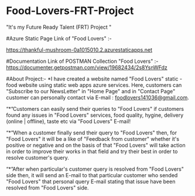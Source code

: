 # Food-Lovers-FRT-Project
"It's my Future Ready Talent (FRT) Project "




#Azure Static Page Link of "Food Lovers" :- 

https://thankful-mushroom-0a1015010.2.azurestaticapps.net




#Documentation Link of POSTMAN Collection "Food Lovers" :-
https://documenter.getpostman.com/view/19682434/2s8YsnWFdz


#About Project:-
*I have created a website named "Food Lovers" static - food website using static web apps azure services. Here, customers can "Subscribe to our NewsLetter" in "Home Page" and in "Contact Page" customer can personally contact via E-mail : foodlovers141036@gmail.com.



“*”Customers can easily send their queries to "Food Lovers" if customers found any issues in "Food Lovers" services, food quality, hygine, delivery (online | offline), taste etc via "Food Lovers" E-mail!


“*”When a customer finally send their query to "Food Lovers" then, for "Food Lovers" it will be a like of "Feedback from customer" whether it's positive or negative and on the basis of that "Food Lovers" will take action in order to improve their works in that field and try their best in order to resolve customer's query.



“*”After when particular's customer query is resolved from "Food Lovers" side then, it will send an E-mail to that particular customer who sended "Food Lovers" that personal query E-mail stating that issue have been resolved from "Food Lovers" side.
